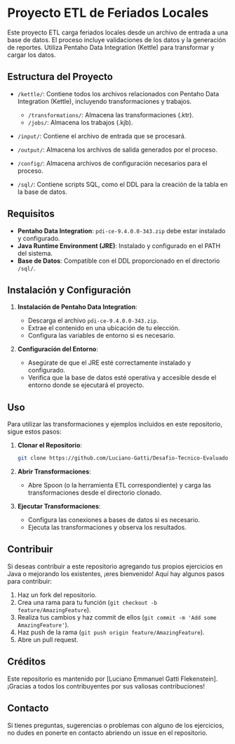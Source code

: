 # Proyecto ETL de Feriados Locales
Este proyecto ETL carga feriados locales desde un archivo de entrada a una base de datos. El proceso incluye validaciones de los datos y la generación de reportes. Utiliza Pentaho Data Integration (Kettle) para transformar y cargar los datos.

## Estructura del Proyecto

- `/kettle/`: Contiene todos los archivos relacionados con Pentaho Data Integration (Kettle), incluyendo transformaciones y trabajos.
  - `/transformations/`: Almacena las transformaciones (.ktr).
  - `/jobs/`: Almacena los trabajos (.kjb).

- `/input/`: Contiene el archivo de entrada que se procesará.

- `/output/`: Almacena los archivos de salida generados por el proceso.

- `/config/`: Almacena archivos de configuración necesarios para el proceso.

- `/sql/`: Contiene scripts SQL, como el DDL para la creación de la tabla en la base de datos.

## Requisitos

- **Pentaho Data Integration**: `pdi-ce-9.4.0.0-343.zip` debe estar instalado y configurado.
- **Java Runtime Environment (JRE)**: Instalado y configurado en el PATH del sistema.
- **Base de Datos**: Compatible con el DDL proporcionado en el directorio `/sql/`.

## Instalación y Configuración

1. **Instalación de Pentaho Data Integration**:
   - Descarga el archivo `pdi-ce-9.4.0.0-343.zip`.
   - Extrae el contenido en una ubicación de tu elección.
   - Configura las variables de entorno si es necesario.

2. **Configuración del Entorno**:
   - Asegúrate de que el JRE esté correctamente instalado y configurado.
   - Verifica que la base de datos esté operativa y accesible desde el entorno donde se ejecutará el proyecto.

## Uso

Para utilizar las transformaciones y ejemplos incluidos en este repositorio, sigue estos pasos:

1. **Clonar el Repositorio**:
    ```bash
    git clone https://github.com/Luciano-Gatti/Desafio-Tecnico-Evaluador-NBCH.git
    ```

2. **Abrir Transformaciones**:
    - Abre Spoon (o la herramienta ETL correspondiente) y carga las transformaciones desde el directorio clonado.

3. **Ejecutar Transformaciones**:
    - Configura las conexiones a bases de datos si es necesario.
    - Ejecuta las transformaciones y observa los resultados.

## Contribuir

Si deseas contribuir a este repositorio agregando tus propios ejercicios en Java o mejorando los existentes, ¡eres bienvenido! Aquí hay algunos pasos para contribuir:

1. Haz un fork del repositorio.
2. Crea una rama para tu función (`git checkout -b feature/AmazingFeature`).
3. Realiza tus cambios y haz commit de ellos (`git commit -m 'Add some AmazingFeature'`).
4. Haz push de la rama (`git push origin feature/AmazingFeature`).
5. Abre un pull request.

## Créditos

Este repositorio es mantenido por [Luciano Emmanuel Gatti Flekenstein]. ¡Gracias a todos los contribuyentes por sus valiosas contribuciones!

## Contacto

Si tienes preguntas, sugerencias o problemas con alguno de los ejercicios, no dudes en ponerte en contacto  abriendo un issue en el repositorio.
